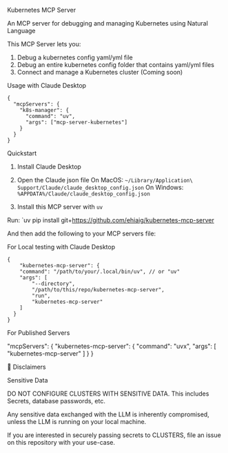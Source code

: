 Kubernetes MCP Server

An MCP server for debugging and managing Kubernetes using Natural Language

This MCP Server lets you:
1. Debug a kubernetes config yaml/yml file
2. Debug an entire kubernetes config folder that contains yaml/yml files
3. Connect and manage a Kubernetes cluster (Coming soon)

Usage with Claude Desktop
```
{
  "mcpServers": {
    "k8s-manager": {
      "command": "uv",
      "args": ["mcp-server-kubernetes"]
    }
  }
}
```

Quickstart
1. Install Claude Desktop
2. Open the Claude json file
  On MacOS: `~/Library/Application\ Support/Claude/claude_desktop_config.json`
  On Windows: `%APPDATA%/Claude/claude_desktop_config.json`

3. Install this MCP server with `uv`

Run: `uv pip install git+https://github.com/ehiaig/kubernetes-mcp-server

And then add the following to your MCP servers file:

For Local testing with Claude Desktop
```
{
    "kubernetes-mcp-server": {
    "command": "/path/to/your/.local/bin/uv", // or "uv"
    "args": [
        "--directory",
        "/path/to/this/repo/kubernetes-mcp-server",
        "run",
        "kubernetes-mcp-server"
    ]
  }
}
```

For Published Servers

"mcpServers": {
  "kubernetes-mcp-server": {
    "command": "uvx",
    "args": [
      "kubernetes-mcp-server"
    ]
  }
}


🚧 Disclaimers

Sensitive Data

DO NOT CONFIGURE CLUSTERS WITH SENSITIVE DATA. This includes Secrets, database passwords, etc.

Any sensitive data exchanged with the LLM is inherently compromised, unless the LLM is running on your local machine.

If you are interested in securely passing secrets to CLUSTERS, file an issue on this repository with your use-case.